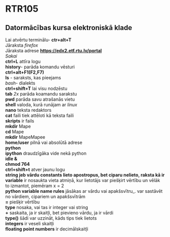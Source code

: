 # RTR105        
## Datormācības kursa elektroniskā klade  
Lai atvērtu terminālu- **ctr+alt+T**  
Jāraksta *firefox*    
Jāraksta adrese **https://edx2.etf.rtu.lv/portal**     
*Sakai*  
**ctrl+L** attīra logu  
**history**- parāda komandu vēsturi  
**ctrl+alt+F1(F2,F7)**  
**ls** - saraksts, kas pieejams  
*bash*- dialekts  
**ctrl+shift+T** lai visu nodzēstu   
**tab** *2x* parāda koamandu sarakstu  
**pwd** parāda savu atrašanās vietu  
**shell** valoda, kurā runājam ar *linux*  
**nano** teksta redaktors  
**cat** faili tiek attēloti kā teksta faili  
**skripts** ir fails  
**mkdir** Mape  
**cd** Mape  
**mkdir** MapeMapee  
**home/user** pilnā vai absolūtā adrese  
**python**  
**ipython** draudzīgāka vide nekā python  
**idle &**  
**chmod 764**  
**ctrl+shift+t** atver jaunu logu  
**string jeb vārdu constants lieto apostropus, bet ciparu nelieto, raksta kā ir**  
**variable** ir nosaukta vieta atmiņā, kur lietotājs var piešķirt vērtību un vēlāk to izmantot, piemēram x = 2  
**python variable name rules** jāsākas ar vārdu vai apakšsvītru_. var sastāvēt no vārdiem, cipariem un apakšsvītrām  
**=** piešķir vērtību  
**type** nosaka, vai tas ir integer vai string  
**+** saskaita, ja ir skaitļi, bet pievieno vārdu, ja ir vārdi  
**type()** šādi var uzzināt, kāds tips tiek lietots  
**integers** ir veseli skaitļi  
**floating point numbers** ir decimālskaitļi  

